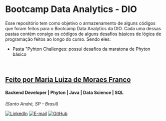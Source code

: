 # Bootcamp Data Analytics - DIO
Esse repositório tem como objetivo o armazenamento de alguns códigos que foram feitos para o Bootcamp Data Analytics da DIO. Cada uma dessas pastas contém consigo os códigos de alguns desafios básicos de lógica de programação feitos ao longo do curso. Sendo eles:
<br >
- Pasta "Pyhton Challenges: possui desafios da maratona de Phyton básico
<br >

<h2> 
  <a href="https://www.linkedin.com/in/malumoraesfranco/" >
    <span> Feito por Maria Luiza de Moraes Franco</span>
  </a>
</h2>

#### Backend Developer | Phyton | Java | Data Science | SQL
<i>(Santo André, SP - Brasil)</i>

[![LinkedIn](https://img.shields.io/badge/linkedin-%230077B5.svg?style=for-the-badge&logo=linkedin&logoColor=white)](https://www.linkedin.com/in/malumoraesfranco/)
[![E-mail](https://img.shields.io/badge/-Email-0077B5?style=for-the-badge&logo=microsoft-outlook&logoColor=white)](mailto:malumoraesfrancoctt@gmail.com)
[![GitHub](https://img.shields.io/badge/GitHub-0077B5?style=for-the-badge&logo=github&logoColor=white)](https://github.com/malumf)
<br />
<br />
